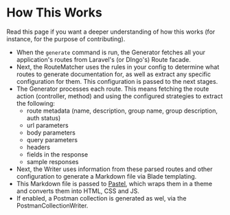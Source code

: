 # How This Works
Read this page if you want a deeper understanding of how this works (for instance, for the purpose of contributing).

- When the `generate` command is run, the Generator fetches all your application's routes from Laravel's (or DIngo's) Route facade.
- Next, the RouteMatcher uses the rules in your config to determine what routes to generate documentation for, as well as extract any specific configuration for them. This configuration is passed to the next stages.
- The Generator processes each route. This means fetching the route action (controller, method) and using the configured strategies to extract the following:
  - route metadata (name, description, group name, group description, auth status)
  - url parameters
  - body parameters
  - query parameters
  - headers
  - fields in the response
  - sample responses
- Next, the Writer uses information from these parsed routes and other configuration to generate a Markdown file via Blade templating.
- This Markdown file is passed to [Pastel](https://github.com/knuckleswtf/pastel), which wraps them in a theme and converts them into HTML, CSS and JS.
- If enabled, a Postman collection is generated as wel, via the PostmanCollectionWriter.

